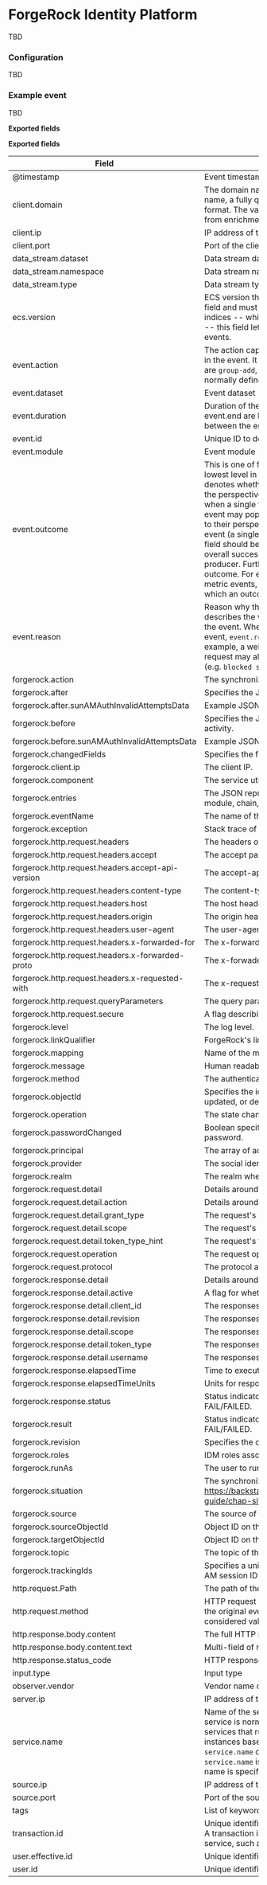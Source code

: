 # ForgeRock Identity Platform

TBD

### Configuration

TBD

### Example event

TBD 

**Exported fields**

**Exported fields**

| Field | Description | Type |
|---|---|---|
| @timestamp | Event timestamp. | date |
| client.domain | The domain name of the client system. This value may be a host name, a fully qualified domain name, or another host naming format. The value may derive from the original event or be added from enrichment. | keyword |
| client.ip | IP address of the client (IPv4 or IPv6). | ip |
| client.port | Port of the client. | long |
| data_stream.dataset | Data stream dataset. | constant_keyword |
| data_stream.namespace | Data stream namespace. | constant_keyword |
| data_stream.type | Data stream type. | constant_keyword |
| ecs.version | ECS version this event conforms to. `ecs.version` is a required field and must exist in all events. When querying across multiple indices -- which may conform to slightly different ECS versions -- this field lets integrations adjust to the schema version of the events. | keyword |
| event.action | The action captured by the event. This describes the information in the event. It is more specific than `event.category`. Examples are `group-add`, `process-started`, `file-created`. The value is normally defined by the implementer. | keyword |
| event.dataset | Event dataset | constant_keyword |
| event.duration | Duration of the event in nanoseconds. If event.start and event.end are known this value should be the difference between the end and start time. | long |
| event.id | Unique ID to describe the event. | keyword |
| event.module | Event module | constant_keyword |
| event.outcome | This is one of four ECS Categorization Fields, and indicates the lowest level in the ECS category hierarchy. `event.outcome` simply denotes whether the event represents a success or a failure from the perspective of the entity that produced the event. Note that when a single transaction is described in multiple events, each event may populate different values of `event.outcome`, according to their perspective. Also note that in the case of a compound event (a single event that contains multiple logical events), this field should be populated with the value that best captures the overall success or failure from the perspective of the event producer. Further note that not all events will have an associated outcome. For example, this field is generally not populated for metric events, events with `event.type:info`, or any events for which an outcome does not make logical sense. | keyword |
| event.reason | Reason why this event happened, according to the source. This describes the why of a particular action or outcome captured in the event. Where `event.action` captures the action from the event, `event.reason` describes why that action was taken. For example, a web proxy with an `event.action` which denied the request may also populate `event.reason` with the reason why (e.g. `blocked site`). | keyword |
| forgerock.action | The synchronization action, depicted as a Common REST action. | keyword |
| forgerock.after | Specifies the JSON representation of the object after the activity. | object |
| forgerock.after.sunAMAuthInvalidAttemptsData | Example JSON representation of the object after the activity. | keyword |
| forgerock.before | Specifies the JSON representation of the object prior to the activity. | object |
| forgerock.before.sunAMAuthInvalidAttemptsData | Example JSON representation of the object prior to the activity. | object |
| forgerock.changedFields | Specifies the fields that were changed. | keyword |
| forgerock.client.ip | The client IP. | keyword |
| forgerock.component | The service utilized. | keyword |
| forgerock.entries | The JSON representation of the details of an authentication module, chain, tree, or node. | object |
| forgerock.eventName | The name of the audit event. | keyword |
| forgerock.exception | Stack trace of the exception. | keyword |
| forgerock.http.request.headers | The headers of the HTTP request. | object |
| forgerock.http.request.headers.accept | The accept parameter for the request. | keyword |
| forgerock.http.request.headers.accept-api-version | The accept-api-version header of the HTTP request. | keyword |
| forgerock.http.request.headers.content-type | The content-type header of the HTTP request. | keyword |
| forgerock.http.request.headers.host | The host header of the HTTP request. | keyword |
| forgerock.http.request.headers.origin | The origin header of the HTTP request. | keyword |
| forgerock.http.request.headers.user-agent | The user-agent header of the HTTP request. | keyword |
| forgerock.http.request.headers.x-forwarded-for | The x-forwarded-for header of the HTTP request. | keyword |
| forgerock.http.request.headers.x-forwarded-proto | The x-forwaded-proto header of the HTTP request. | keyword |
| forgerock.http.request.headers.x-requested-with | The x-requested with header of the HTTP request. | keyword |
| forgerock.http.request.queryParameters | The query parameter string of the HTTP request. | object |
| forgerock.http.request.secure | A flag describing whether or not the HTTP request was secure. | boolean |
| forgerock.level | The log level. | keyword |
| forgerock.linkQualifier | ForgeRock's link qualifier applied to the action. | keyword |
| forgerock.mapping | Name of the mapping used for the synchronization operation. | keyword |
| forgerock.message | Human readable text about the action. | keyword |
| forgerock.method | The authentication method, such as `JWT` or `MANAGED_USER`. | keyword |
| forgerock.objectId | Specifies the identifier of an object that has been created, updated, or deleted. | keyword |
| forgerock.operation | The state change operation invoked. | keyword |
| forgerock.passwordChanged | Boolean specifying whether changes were made to the password. | boolean |
| forgerock.principal | The array of accounts used to authenticate. | keyword |
| forgerock.provider | The social identity provider name. | keyword |
| forgerock.realm | The realm where the operation occurred. | keyword |
| forgerock.request.detail | Details around the response status. | object |
| forgerock.request.detail.action | Details around the request action. | keyword |
| forgerock.request.detail.grant_type | The request's grant type. | keyword |
| forgerock.request.detail.scope | The request's scope. | keyword |
| forgerock.request.detail.token_type_hint | The request's token type. | keyword |
| forgerock.request.operation | The request operation. | keyword |
| forgerock.request.protocol | The protocol associated with the request; REST or PLL. | keyword |
| forgerock.response.detail | Details around the response status. | object |
| forgerock.response.detail.active | A flag for whether or not the response was active. | boolean |
| forgerock.response.detail.client_id | The responses's client id. | keyword |
| forgerock.response.detail.revision | The responses's revision. | keyword |
| forgerock.response.detail.scope | The responses's scope. | keyword |
| forgerock.response.detail.token_type | The responses's token type. | keyword |
| forgerock.response.detail.username | The responses's username. | keyword |
| forgerock.response.elapsedTime | Time to execute event. | date |
| forgerock.response.elapsedTimeUnits | Units for response time. | keyword |
| forgerock.response.status | Status indicator, usually SUCCESS/SUCCESSFUL or FAIL/FAILED. | keyword |
| forgerock.result | Status indicator, usually SUCCESS/SUCCESSFUL or FAIL/FAILED. | keyword |
| forgerock.revision | Specifies the object revision number. | integer |
| forgerock.roles | IDM roles associated with the request. | keyword |
| forgerock.runAs | The user to run the activity as. | keyword |
| forgerock.situation | The synchronization situation as documented https://backstage.forgerock.com/docs/idm/7.2/synchronization-guide/chap-situations-actions.html#sync-situations | keyword |
| forgerock.source | The source of the event. | keyword |
| forgerock.sourceObjectId | Object ID on the source system. | keyword |
| forgerock.targetObjectId | Object ID on the target system | keyword |
| forgerock.topic | The topic of the event. | keyword |
| forgerock.trackingIds | Specifies a unique random string generated as an alias for each AM session ID and OAuth 2.0 token. | keyword |
| http.request.Path | The path of the HTTP request. | keyword |
| http.request.method | HTTP request method. The value should retain its casing from the original event. For example, `GET`, `get`, and `GeT` are all considered valid values for this field. | keyword |
| http.response.body.content | The full HTTP response body. | wildcard |
| http.response.body.content.text | Multi-field of `http.response.body.content`. | match_only_text |
| http.response.status_code | HTTP response status code. | long |
| input.type | Input type | keyword |
| observer.vendor | Vendor name of the observer. | keyword |
| server.ip | IP address of the server (IPv4 or IPv6). | ip |
| service.name | Name of the service data is collected from. The name of the service is normally user given. This allows for distributed services that run on multiple hosts to correlate the related instances based on the name. In the case of Elasticsearch the `service.name` could contain the cluster name. For Beats the `service.name` is by default a copy of the `service.type` field if no name is specified. | keyword |
| source.ip | IP address of the source (IPv4 or IPv6). | ip |
| source.port | Port of the source. | long |
| tags | List of keywords used to tag each event. | keyword |
| transaction.id | Unique identifier of the transaction within the scope of its trace. A transaction is the highest level of work measured within a service, such as a request to a server. | keyword |
| user.effective.id | Unique identifier of the user. | keyword |
| user.id | Unique identifier of the user. | keyword |
